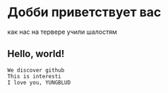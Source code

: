 # Добби приветствует вас
как нас на тервере учили шалостям
## Hello, world!
    We discover github
    This is interesti
    I love you, YUNGBLUD
